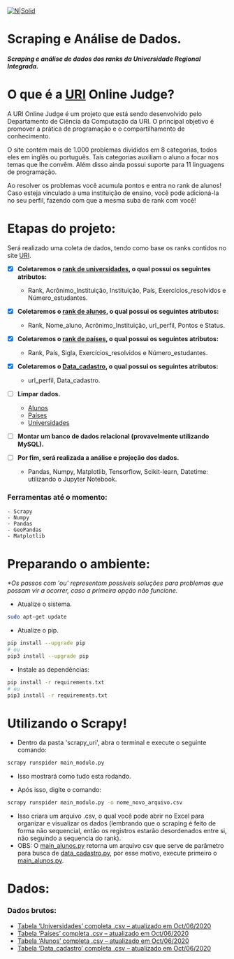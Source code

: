 [![N|Solid](https://i.imgur.com/qlKAwfC.jpg)](https://www.urionlinejudge.com.br/)

# Scraping e Análise de Dados.

##### Scraping e análise de dados dos ranks da Universidade Regional Integrada. 

# O que é a [URI](https://www.urionlinejudge.com.br/) Online Judge?

A URI Online Judge é um projeto que está sendo desenvolvido pelo Departamento de Ciência da Computação da URI. O principal objetivo é promover a prática de programação e o compartilhamento de conhecimento.

O site contém mais de 1.000 problemas divididos em 8 categorias, todos eles em inglês ou português. Tais categorias auxiliam o aluno a focar nos temas que lhe convêm. Além disso ainda possui suporte para 11 linguagens de programação.

Ao resolver os problemas você acumula pontos e entra no rank de alunos! Caso esteja vinculado a uma instituição de ensino, você pode adicioná-la no seu perfil, fazendo com que a mesma suba de rank com você!

# Etapas do projeto:

Será realizado uma coleta de dados, tendo como base os ranks contidos no site [URI](https://www.urionlinejudge.com.br/). 

- [x] **Coletaremos o [rank de universidades](https://github.com/drbuche/Scrapy_uri/blob/master/scrapy/main_faculdades.py), o qual possui os seguintes atributos:**
    - Rank, Acrônimo_Instituição, Instituição, País, Exercícios_resolvidos e Número_estudantes.
    
- [x] **Coletaremos o [rank de alunos](https://github.com/drbuche/Scrapy_uri/blob/master/scrapy/main_alunos.py), o qual possui os seguintes atributos:**
    - Rank, Nome_aluno, Acrônimo_Instituição, url_perfil, Pontos e Status.
    
- [x] **Coletaremos o [rank de países](https://github.com/drbuche/Scrapy_uri/blob/master/scrapy/main_paises.py), o qual possui os seguintes atributos:**
    - Rank, País, Sigla, Exercícios_resolvidos e Número_estudantes.
    
- [x] **Coletaremos o [Data_cadastro](https://github.com/drbuche/Scrapy_uri/blob/master/scrapy/data_cadastro.py), o qual possui os seguintes atributos:**
    - url_perfil, Data_cadastro.

- [ ] **Limpar dados.**
    - [Alunos](https://github.com/drbuche/Scrapy_uri/blob/master/jupyter/limpar_alunos.ipynb)
    - [Países](https://github.com/drbuche/Scrapy_uri/blob/master/jupyter/limpar_paises.ipynb)
    - [Universidades](https://github.com/drbuche/Scrapy_uri/blob/master/jupyter/limpar_faculdades.ipynb)
- [ ] **Montar um banco de dados relacional (provavelmente utilizando MySQL).** 
- [ ] **Por fim, será realizada a análise e projeção dos dados.**
    - Pandas, Numpy, Matplotlib, Tensorflow, Scikit-learn, Datetime: utilizando o Jupyter Notebook. 

### Ferramentas até o momento:
    - Scrapy
    - Numpy
    - Pandas
    - GeoPandas
    - Matplotlib


# Preparando o ambiente:
*\*Os passos com 'ou' representam possíveis soluções para problemas que possam vir a ocorrer, caso a primeira opção não funcione.*
   
   - Atualize o sistema.
   ```sh
sudo apt-get update 
```

   - Atualize o pip.
   ```sh
pip install --upgrade pip 
# ou 
pip3 install --upgrade pip
```

  - Instale as dependências:
  
   ```sh
pip install -r requirements.txt
# ou
pip3 install -r requirements.txt
```


# Utilizando o Scrapy!
  - Dentro da pasta 'scrapy_uri', abra o terminal e execute o seguinte comando:
```sh
scrapy runspider main_modulo.py
```
  - Isso mostrará como tudo esta rodando.
  
  - Após isso, digite o comando: 
  
   ```sh
scrapy runspider main_modulo.py -o nome_novo_arquivo.csv
```
  - Isso criara um arquivo .csv, o qual você pode abrir no Excel para organizar e visualizar os dados (lembrando que o scraping é feito de forma não sequencial, então os registros estarão desordenados entre si, não seguindo a sequencia do rank).
  - OBS: O [main_alunos.py](https://github.com/drbuche/Scrapy_uri/blob/master/scrapy/main_alunos.py) retorna um arquivo csv que serve de parâmetro para busca de [data_cadastro.py](https://github.com/drbuche/Scrapy_uri/blob/master/scrapy/data_cadastro.py), por esse motivo, execute primeiro o [main_alunos.py](https://github.com/drbuche/Scrapy_uri/blob/master/scrapy/main_alunos.py).
 
# Dados:

### Dados brutos:
- [Tabela ‘Universidades’ completa .csv – atualizado em Oct/06/2020](https://mega.nz/file/cocTHaJT#9B3NJF6V8BjxzdDrofoDFsDvkQrYKvUWjMc-95QCGuU)
- [Tabela ‘Países’ completa .csv – atualizado em Oct/06/2020](https://mega.nz/file/F0NUUTAT#_UpNs8G_pQZQCQa37Pqcr9wdqsHpP0sXUsis9twAW3A)
- [Tabela ‘Alunos’ completa .csv – atualizado em Oct/06/2020](https://mega.nz/file/MgVxzKzT#tzUFrfzno7w5ES8dllJa7RwlLSYZuqBC74AULqXTa8M)
- [Tabela ‘Data_cadastro’ completa .csv – atualizado em Oct/06/2020](https://mega.nz/file/x1VVyYKT#VkeE8gga2YnroZCrk7LQcQsd0vqEBISG7u1cv_NrGqk)